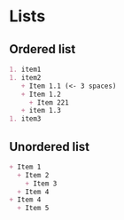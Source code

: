 # Lists

## Ordered list

```md
1. item1
1. item2
   + Item 1.1 (<- 3 spaces)
   + Item 1.2
     + Item 221
   + item 1.3
1. item3
```

## Unordered list

```md
+ Item 1
  + Item 2
    + Item 3
  + Item 4
+ Item 4
  + Item 5
```

